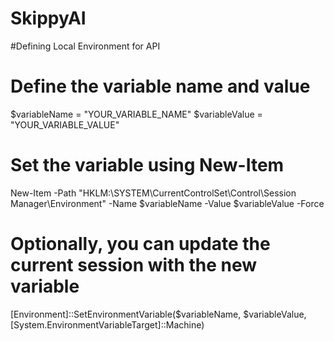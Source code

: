# SkippyAI

#Defining Local Environment for API
# Define the variable name and value
$variableName = "YOUR_VARIABLE_NAME"
$variableValue = "YOUR_VARIABLE_VALUE"
# Set the variable using New-Item
New-Item -Path "HKLM:\SYSTEM\CurrentControlSet\Control\Session Manager\Environment" -Name $variableName -Value $variableValue -Force
# Optionally, you can update the current session with the new variable
[Environment]::SetEnvironmentVariable($variableName, $variableValue, [System.EnvironmentVariableTarget]::Machine)